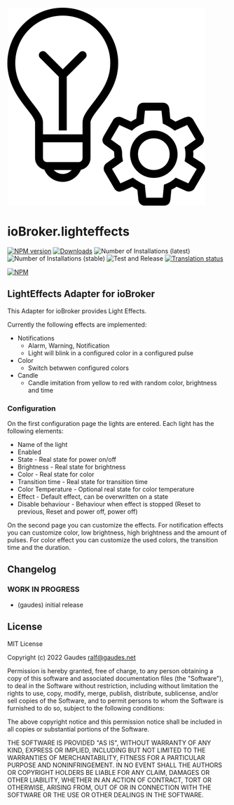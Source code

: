 ![Logo](admin/lighteffects.png)

# ioBroker.lighteffects

[![NPM version](http://img.shields.io/npm/v/iobroker.lighteffects.svg)](https://www.npmjs.com/package/iobroker.lighteffects)
[![Downloads](https://img.shields.io/npm/dm/iobroker.lighteffects.svg)](https://www.npmjs.com/package/iobroker.lighteffects)
![Number of Installations (latest)](https://iobroker.live/badges/lighteffects-installed.svg)
![Number of Installations (stable)](https://iobroker.live/badges/lighteffects-stable.svg)
![Test and Release](https://github.com/gaudes/ioBroker.lighteffects/workflows/Test%20and%20Release/badge.svg)
[![Translation status](https://weblate.iobroker.net/widgets/adapters/-/lighteffects/svg-badge.svg)](https://weblate.iobroker.net/engage/adapters/?utm_source=widget)

[![NPM](https://nodei.co/npm/iobroker.lighteffects.png?downloads=true)](https://nodei.co/npm/iobroker.lighteffects/)

## LightEffects Adapter for ioBroker

This Adapter for ioBroker provides Light Effects.

Currently the following effects are implemented:

-   Notifications
    -   Alarm, Warning, Notification
    -   Light will blink in a configured color in a configured pulse
-   Color
    -   Switch betwwen configured colors
-   Candle
    -   Candle imitation from yellow to red with random color, brightness and time

### Configuration

On the first configuration page the lights are entered. Each light has the following elements:

-   Name of the light
-   Enabled
-   State - Real state for power on/off
-   Brightness - Real state for brightness
-   Color - Real state for color
-   Transition time - Real state for transition time
-   Color Temperature - Optional real state for color temperature
-   Effect - Default effect, can be overwritten on a state
-   Disable behaviour - Behaviour when effect is stopped (Reset to previous, Reset and power off, power off)

On the second page you can customize the effects.
For notification effects you can customize color, low brightness, high brightness and the amount of pulses.
For color effect you can customize the used colors, the transition time and the duration.

## Changelog

<!--
	Placeholder for the next version (at the beginning of the line):
	### **WORK IN PROGRESS**
-->

### **WORK IN PROGRESS**

-   (gaudes) initial release

## License

MIT License

Copyright (c) 2022 Gaudes <ralf@gaudes.net>

Permission is hereby granted, free of charge, to any person obtaining a copy
of this software and associated documentation files (the "Software"), to deal
in the Software without restriction, including without limitation the rights
to use, copy, modify, merge, publish, distribute, sublicense, and/or sell
copies of the Software, and to permit persons to whom the Software is
furnished to do so, subject to the following conditions:

The above copyright notice and this permission notice shall be included in all
copies or substantial portions of the Software.

THE SOFTWARE IS PROVIDED "AS IS", WITHOUT WARRANTY OF ANY KIND, EXPRESS OR
IMPLIED, INCLUDING BUT NOT LIMITED TO THE WARRANTIES OF MERCHANTABILITY,
FITNESS FOR A PARTICULAR PURPOSE AND NONINFRINGEMENT. IN NO EVENT SHALL THE
AUTHORS OR COPYRIGHT HOLDERS BE LIABLE FOR ANY CLAIM, DAMAGES OR OTHER
LIABILITY, WHETHER IN AN ACTION OF CONTRACT, TORT OR OTHERWISE, ARISING FROM,
OUT OF OR IN CONNECTION WITH THE SOFTWARE OR THE USE OR OTHER DEALINGS IN THE
SOFTWARE.
